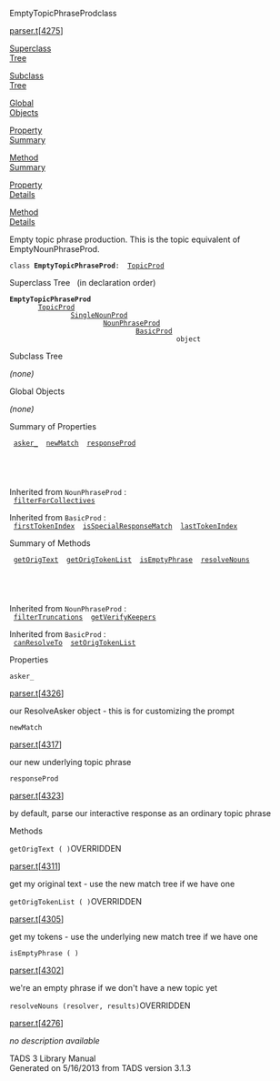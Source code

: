 ---
---
<span class="title">EmptyTopicPhraseProd</span><span class="type">class</span>

[parser.t](../file/parser.t.html)\[[4275](../source/parser.t.html#4275)\]

[Superclass  
Tree](#_SuperClassTree_)

[Subclass  
Tree](#_SubClassTree_)

[Global  
Objects](#_ObjectSummary_)

[Property  
Summary](#_PropSummary_)

[Method  
Summary](#_MethodSummary_)

[Property  
Details](#_Properties_)

[Method  
Details](#_Methods_)

<div class="fdesc">

Empty topic phrase production. This is the topic equivalent of
EmptyNounPhraseProd.

`class `**`EmptyTopicPhraseProd`**` :   `[`TopicProd`](../object/TopicProd.html)

</div>

<span id="_SuperClassTree_"></span>

<div class="mjhd">

<span class="hdln">Superclass Tree</span>   (in declaration order)

</div>

**`EmptyTopicPhraseProd`**  
`         `[`TopicProd`](../object/TopicProd.html)  
`                 `[`SingleNounProd`](../object/SingleNounProd.html)  
`                         `[`NounPhraseProd`](../object/NounPhraseProd.html)  
`                                 `[`BasicProd`](../object/BasicProd.html)  
`                                         object`  
<span id="_SubClassTree_"></span>

<div class="mjhd">

<span class="hdln">Subclass Tree</span>  

</div>

*(none)* <span id="_ObjectSummary_"></span>

<div class="mjhd">

<span class="hdln">Global Objects</span>  

</div>

*(none)* <span id="_PropSummary_"></span>

<div class="mjhd">

<span class="hdln">Summary of Properties</span>  

</div>

` `[`asker_`](#asker_)`  `[`newMatch`](#newMatch)`  `[`responseProd`](#responseProd)`  `

` `

` `

Inherited from `NounPhraseProd` :  
` `[`filterForCollectives`](../object/NounPhraseProd.html#filterForCollectives)`  `

Inherited from `BasicProd` :  
` `[`firstTokenIndex`](../object/BasicProd.html#firstTokenIndex)`  `[`isSpecialResponseMatch`](../object/BasicProd.html#isSpecialResponseMatch)`  `[`lastTokenIndex`](../object/BasicProd.html#lastTokenIndex)`  `

<span id="_MethodSummary_"></span>

<div class="mjhd">

<span class="hdln">Summary of Methods</span>  

</div>

` `[`getOrigText`](#getOrigText)`  `[`getOrigTokenList`](#getOrigTokenList)`  `[`isEmptyPhrase`](#isEmptyPhrase)`  `[`resolveNouns`](#resolveNouns)`  `

` `

` `

Inherited from `NounPhraseProd` :  
` `[`filterTruncations`](../object/NounPhraseProd.html#filterTruncations)`  `[`getVerifyKeepers`](../object/NounPhraseProd.html#getVerifyKeepers)`  `

Inherited from `BasicProd` :  
` `[`canResolveTo`](../object/BasicProd.html#canResolveTo)`  `[`setOrigTokenList`](../object/BasicProd.html#setOrigTokenList)`  `

<span id="_Properties_"></span>

<div class="mjhd">

<span class="hdln">Properties</span>  

</div>

<span id="asker_"></span>

`asker_`

[parser.t](../file/parser.t.html)\[[4326](../source/parser.t.html#4326)\]

<div class="desc">

our ResolveAsker object - this is for customizing the prompt

</div>

<span id="newMatch"></span>

`newMatch`

[parser.t](../file/parser.t.html)\[[4317](../source/parser.t.html#4317)\]

<div class="desc">

our new underlying topic phrase

</div>

<span id="responseProd"></span>

`responseProd`

[parser.t](../file/parser.t.html)\[[4323](../source/parser.t.html#4323)\]

<div class="desc">

by default, parse our interactive response as an ordinary topic phrase

</div>

<span id="_Methods_"></span>

<div class="mjhd">

<span class="hdln">Methods</span>  

</div>

<span id="getOrigText"></span>

`getOrigText ( )`<span class="rem">OVERRIDDEN</span>

[parser.t](../file/parser.t.html)\[[4311](../source/parser.t.html#4311)\]

<div class="desc">

get my original text - use the new match tree if we have one

</div>

<span id="getOrigTokenList"></span>

`getOrigTokenList ( )`<span class="rem">OVERRIDDEN</span>

[parser.t](../file/parser.t.html)\[[4305](../source/parser.t.html#4305)\]

<div class="desc">

get my tokens - use the underlying new match tree if we have one

</div>

<span id="isEmptyPhrase"></span>

`isEmptyPhrase ( )`

[parser.t](../file/parser.t.html)\[[4302](../source/parser.t.html#4302)\]

<div class="desc">

we're an empty phrase if we don't have a new topic yet

</div>

<span id="resolveNouns"></span>

`resolveNouns (resolver, results)`<span class="rem">OVERRIDDEN</span>

[parser.t](../file/parser.t.html)\[[4276](../source/parser.t.html#4276)\]

<div class="desc">

*no description available*

</div>

<div class="ftr">

TADS 3 Library Manual  
Generated on 5/16/2013 from TADS version 3.1.3

</div>
